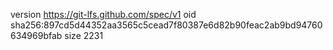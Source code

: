 version https://git-lfs.github.com/spec/v1
oid sha256:897cd5d44352aa3565c5cead7f80387e6d82b90feac2ab9bd94760634969bfab
size 2231

